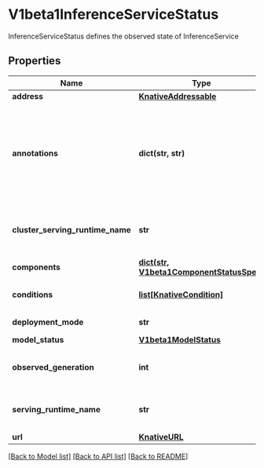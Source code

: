 # V1beta1InferenceServiceStatus

InferenceServiceStatus defines the observed state of InferenceService
## Properties
Name | Type | Description | Notes
------------ | ------------- | ------------- | -------------
**address** | [**KnativeAddressable**](KnativeAddressable.md) |  | [optional] 
**annotations** | **dict(str, str)** | Annotations is additional Status fields for the Resource to save some additional State as well as convey more information to the user. This is roughly akin to Annotations on any k8s resource, just the reconciler conveying richer information outwards. | [optional] 
**cluster_serving_runtime_name** | **str** | ClusterServingRuntimeName is the name of the ClusterServingRuntime that the InferenceService is using | [optional] 
**components** | [**dict(str, V1beta1ComponentStatusSpec)**](V1beta1ComponentStatusSpec.md) | Statuses for the components of the InferenceService | [optional] 
**conditions** | [**list[KnativeCondition]**](KnativeCondition.md) | Conditions the latest available observations of a resource&#39;s current state. | [optional] 
**deployment_mode** | **str** | InferenceService DeploymentMode | [optional] 
**model_status** | [**V1beta1ModelStatus**](V1beta1ModelStatus.md) |  | [optional] 
**observed_generation** | **int** | ObservedGeneration is the &#39;Generation&#39; of the Service that was last processed by the controller. | [optional] 
**serving_runtime_name** | **str** | ServingRuntimeName is the name of the ServingRuntime that the InferenceService is using | [optional] 
**url** | [**KnativeURL**](KnativeURL.md) |  | [optional] 

[[Back to Model list]](../README.md#documentation-for-models) [[Back to API list]](../README.md#documentation-for-api-endpoints) [[Back to README]](../README.md)


